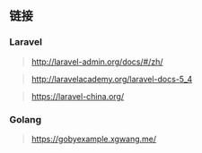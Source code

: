 ## 链接

### Laravel

> http://laravel-admin.org/docs/#/zh/

> http://laravelacademy.org/laravel-docs-5_4

> https://laravel-china.org/


### Golang

> https://gobyexample.xgwang.me/
